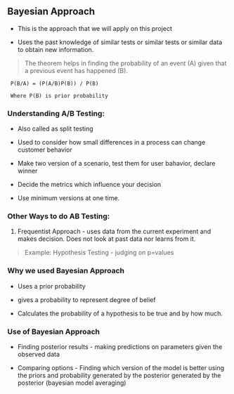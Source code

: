
## Bayesian Approach


* This is the approach that we will apply on this project


* Uses the past knowledge of similar tests or similar tests or similar data to obtain new information.

> The theorem helps in finding the probability of an event (A) given that a previous event has happened (B). 

     P(B/A) = (P(A/B)P(B)) / P(B)
     
     Where P(B) is prior probability
     
     

### Understanding A/B Testing:


- Also called as split testing


- Used to consider how small differences in a process can change customer behavior


- Make two version of a scenario, test them for user bahavior, declare winner


- Decide the metrics which influence your decision


- Use minimum versions at one time.




### Other Ways to do AB Testing:

1. Frequentist Approach - uses data from the current experiment and makes decision. Does not look at past data nor learns from it.

> Example: Hypothesis Testing - judging on p=values





### Why we used Bayesian Approach

- Uses a prior probability 


- gives a probability to represent degree of belief


- Calculates the probability of a hypothesis to be true and by how much.



### Use of Bayesian Approach

- Finding posterior results - making predictions on parameters given the observed data


- Comparing options - Finding which version of the model is better using the priors and probability generated by the posterior generated by the posterior (bayesian model averaging)